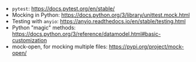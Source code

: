 * `pytest`: https://docs.pytest.org/en/stable/
* Mocking in Python: https://docs.python.org/3/library/unittest.mock.html
* Testing with `anyio`: https://anyio.readthedocs.io/en/stable/testing.html
* Python "magic" methods: https://docs.python.org/3/reference/datamodel.html#basic-customization
* mock-open, for mocking multiple files: https://pypi.org/project/mock-open/
